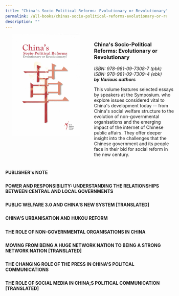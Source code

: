 ```yaml
---
title: "China's Socio Political Reforms: Evolutionary or Revolutionary"
permalink: /all-books/chinas-socio-political-reforms-evolutionary-or-revolutionary/
description: ""
---
```

<style>

	
.grid-container {
	display: grid;
	grid-template-columns: 50% 50%;
	grid-gap: 5%
	}
	
img {
		object-fit: contain;
		width: 100%;
		height: 80%;
	}	

.chapter-divider {
	margin-top: 5%;
	}	
	
.back a
{
	color: #9f2943;
	font-weight: bold;
	
}	

.bigger {
	font-size: 20px;
	
	}	

</style>


<div class="grid-container">
	<div class="grid-child"><img src="/images/Books/China's%20Socio-Political%20Reforms.jpg"></div>
	<div class="grid-child">
		<h3>China's Socio-Political Reforms: Evolutionary or Revolutionary</h3>
		<i>ISBN: 978-981-09-7308-7 (pbk)</i><br>
		<i>ISBN: 978-981-09-7309-4 (ebk)</i><br>
		<b><i>by Various authors</i></b>
		<p>This volume features selected essays by speakers at the Symposium. who explore issues considered vital to China's development today -- from China's social welfare structure to the evolution of non-governmental organisations and the emerging impact of the internet of Chinese public affairs. They offer deeper insight into the challenges that the Chinese government and its people face in their bid for social reform in the new century.</p>
	</div>

</div>



<div>

<div class="chapter-divider">
<p><b>PUBLISHER's NOTE</b></p>

</div>
	
<div class="chapter-divider">
<p><b>POWER AND RESPONSIBILITY: UNDERSTANDING THE RELATIONSHIPS BETWEEN CENTRAL AND LOCAL GOVERNMENTS</b></p>

</div>
	
<div class="chapter-divider">
<p><b>PUBLIC WELFARE 3.0 AND CHINA'S NEW SYSTEM [TRANSLATED] </b></p>

</div>
	
<div class="chapter-divider">
<p><b>CHINA'S URBANISATION AND HUKOU REFORM</b></p>

</div>
	
<div class="chapter-divider">
<p><b>THE ROLE OF NON-GOVERNMENTAL ORGANISATIONS IN CHINA</b></p>

</div>
	
<div class="chapter-divider">
<p><b>MOVING FROM BEING A HUGE NETWORK NATION TO BEING A STRONG NETWORK NATION [TRANSLATED]</b></p>

</div>
	
<div class="chapter-divider">
<p><b>THE CHANGING ROLE OF THE PRESS IN CHINA'S POLITCAL COMMUNICATIONS</b></p>

</div>
	
<div class="chapter-divider">
<p><b>THE ROLE OF SOCIAL MEDIA IN CHINA;S POLITICAL COMMUNICATION [TRANSLATED]</b></p>

</div>



</div>